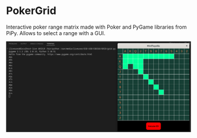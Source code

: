 # PokerGrid
Interactive poker range matrix made with Poker and PyGame libraries from PiPy. Allows to select a range with a GUI.




![alt text](https://github.com/MrCabss69/PokerGrid/blob/main/resources/Screenshot%20from%202022-12-31%2011-42-05.png?raw=true)

